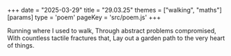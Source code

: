 +++
date = "2025-03-29"
title = "29.03.25"
themes = ["walking", "maths"]
[params]
  type = 'poem'
  pageKey = 'src/poem.js'
+++

Running where I used to walk,
Through abstract problems compromised,
With countless tactile fractures that,
Lay out a garden path to the very heart of things.
